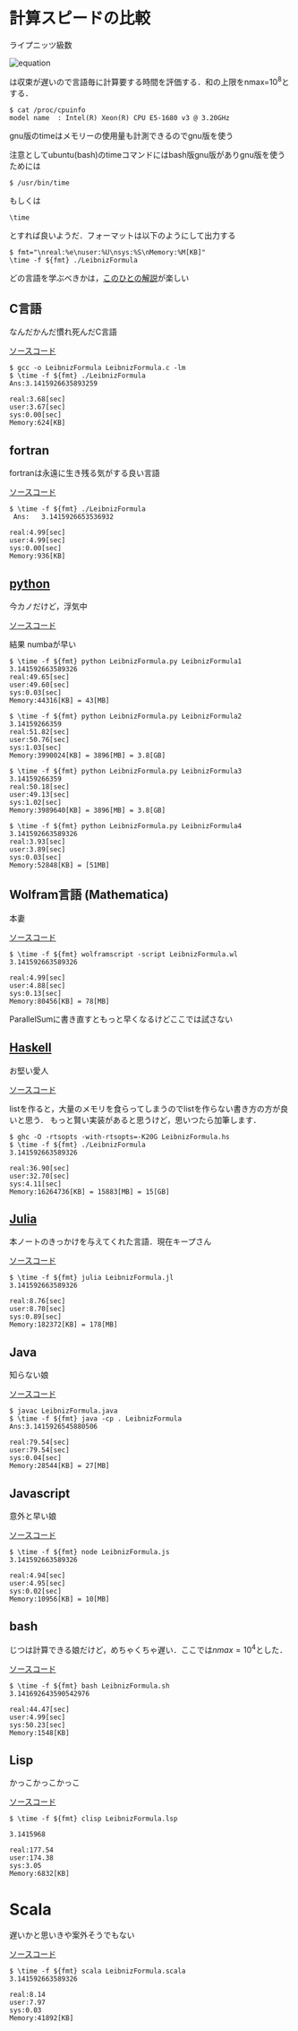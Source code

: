 # 計算スピードの比較


ライプニッツ級数

![equation](eq.gif)


は収束が遅いので言語毎に計算要する時間を評価する．和の上限をnmax=$10^8$とする．

```
$ cat /proc/cpuinfo  
model name	: Intel(R) Xeon(R) CPU E5-1680 v3 @ 3.20GHz
```

gnu版のtimeはメモリーの使用量も計測できるのでgnu版を使う

注意としてubuntu(bash)のtimeコマンドにはbash版gnu版がありgnu版を使うためには

```
$ /usr/bin/time
```

もしくは

```
\time
```

とすれば良いようだ．フォーマットは以下のようにして出力する

```
$ fmt="\nreal:%e\nuser:%U\nsys:%S\nMemory:%M[KB]"
\time -f ${fmt} ./LeibnizFormula
```

どの言語を学ぶべきかは，[このひとの解説](http://www.mwsoft.jp/column/program_top10.html)が楽しい

## C言語

なんだかんだ慣れ死んだC言語

[ソースコード](LeibnizFormula.c)

```
$ gcc -o LeibnizFormula LeibnizFormula.c -lm
$ \time -f ${fmt} ./LeibnizFormula
Ans:3.1415926635893259

real:3.68[sec]
user:3.67[sec]
sys:0.00[sec]
Memory:624[KB]
```

## fortran

fortranは永遠に生き残る気がする良い言語

[ソースコード](LeibnizFormula.f90)

```
$ \time -f ${fmt} ./LeibnizFormula
 Ans:   3.1415926653536932     

real:4.99[sec]
user:4.99[sec]
sys:0.00[sec]
Memory:936[KB]

```

## [python](https://www.python.org/)

今カノだけど，浮気中

[ソースコード](LeibnizFormula.py)

結果 numbaが早い

```
$ \time -f ${fmt} python LeibnizFormula.py LeibnizFormula1
3.141592663589326
real:49.65[sec]
user:49.60[sec]
sys:0.03[sec]
Memory:44316[KB] = 43[MB]

$ \time -f ${fmt} python LeibnizFormula.py LeibnizFormula2
3.14159266359
real:51.82[sec]
user:50.76[sec]
sys:1.03[sec]
Memory:3990024[KB] = 3896[MB] = 3.8[GB]

$ \time -f ${fmt} python LeibnizFormula.py LeibnizFormula3
3.14159266359
real:50.18[sec]
user:49.13[sec]
sys:1.02[sec]
Memory:3989640[KB] = 3896[MB] = 3.8[GB]

$ \time -f ${fmt} python LeibnizFormula.py LeibnizFormula4
3.141592663589326
real:3.93[sec]
user:3.89[sec]
sys:0.03[sec]
Memory:52848[KB] = [51MB]
```

## Wolfram言語 (Mathematica)

本妻

[ソースコード](LeibnizFormula.wl)

```
$ \time -f ${fmt} wolframscript -script LeibnizFormula.wl
3.141592663589326

real:4.99[sec]
user:4.88[sec]
sys:0.13[sec]
Memory:80456[KB] = 78[MB]
```

ParallelSumに書き直すともっと早くなるけどここでは試さない

## [Haskell](https://www.haskell.org/)

お堅い愛人

[ソースコード](LeibnizFormula.hs)

listを作ると，大量のメモリを食らってしまうのでlistを作らない書き方の方が良いと思う．
もっと賢い実装があると思うけど，思いつたら加筆します．

```
$ ghc -O -rtsopts -with-rtsopts=-K20G LeibnizFormula.hs
$ \time -f ${fmt} ./LeibnizFormula
3.141592663589326

real:36.90[sec]
user:32.70[sec]
sys:4.11[sec]
Memory:16264736[KB] = 15883[MB] = 15[GB]
```

## [Julia](https://julialang.org/)

本ノートのきっかけを与えてくれた言語．現在キープさん

[ソースコード](LeibnizFormula.jl)

```
$ \time -f ${fmt} julia LeibnizFormula.jl
3.141592663589326

real:8.76[sec]
user:8.70[sec]
sys:0.89[sec]
Memory:182372[KB] = 178[MB]
```

## Java

知らない娘

[ソースコード](LeibnizFormula.java)

```
$ javac LeibnizFormula.java
$ \time -f ${fmt} java -cp . LeibnizFormula
Ans:3.1415926545880506

real:79.54[sec]
user:79.54[sec]
sys:0.04[sec]
Memory:28544[KB] = 27[MB]
```

## Javascript

意外と早い娘

[ソースコード](LeibnizFormula.java)

```
$ \time -f ${fmt} node LeibnizFormula.js
3.141592663589326

real:4.94[sec]
user:4.95[sec]
sys:0.02[sec]
Memory:10956[KB] = 10[MB]
```

## bash

じつは計算できる娘だけど，めちゃくちゃ遅い．ここでは$nmax = 10^4$とした．

[ソースコード](LeibnizFormula.sh)

  ```
$ \time -f ${fmt} bash LeibnizFormula.sh
3.141692643590542976

real:44.47[sec]
user:4.99[sec]
sys:50.23[sec]
Memory:1548[KB]
```

## Lisp

かっこかっこかっこ

[ソースコード](LeibnizFormula.lsp)

```
$ \time -f ${fmt} clisp LeibnizFormula.lsp

3.1415968

real:177.54
user:174.38
sys:3.05
Memory:6832[KB]
```


# Scala

遅いかと思いきや案外そうでもない

[ソースコード](LeibnizFormula.scala)

```
$ \time -f ${fmt} scala LeibnizFormula.scala
3.141592663589326

real:8.14
user:7.97
sys:0.03
Memory:41892[KB]
```
